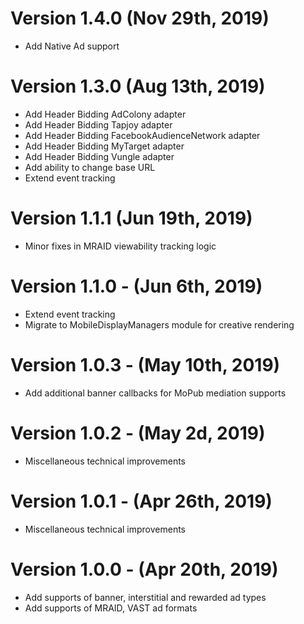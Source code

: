 
# Version 1.4.0 (Nov 29th, 2019)

- Add Native Ad support

# Version 1.3.0 (Aug 13th, 2019)

- Add Header Bidding AdColony adapter
- Add Header Bidding Tapjoy adapter
- Add Header Bidding FacebookAudienceNetwork adapter
- Add Header Bidding MyTarget adapter
- Add Header Bidding Vungle adapter
- Add ability to change base URL
- Extend event tracking

# Version 1.1.1 (Jun 19th, 2019)

- Minor fixes in MRAID viewability tracking logic

# Version 1.1.0 - (Jun 6th, 2019)

- Extend event tracking 
- Migrate to MobileDisplayManagers module for creative rendering

# Version 1.0.3 - (May 10th, 2019)

- Add additional banner callbacks for MoPub mediation supports

# Version 1.0.2 - (May 2d, 2019)

- Miscellaneous technical improvements

# Version 1.0.1 - (Apr 26th, 2019)

- Miscellaneous technical improvements

# Version 1.0.0 - (Apr 20th, 2019)

- Add supports of banner, interstitial and rewarded ad types
- Add supports of MRAID, VAST ad formats
